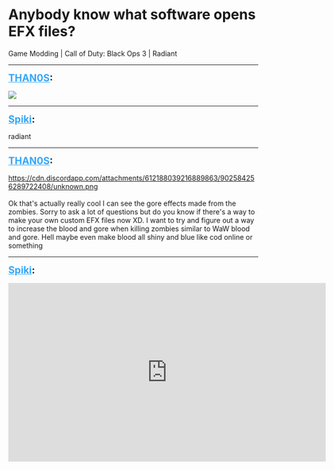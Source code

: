 # Anybody know what software opens EFX files?
Game Modding | Call of Duty: Black Ops 3 | Radiant

---
<strong style="font-size: 1.4em;"><span style="text-decoration: underline;text-decoration-color: #34a7f9;"><span style="color:#34a7f9;">THAN0S</span></span>:</strong>

<p><img style="max-width: 500px;" src="{{ '/wiki/threads/assets/a.1251.png' | relative_url }}"></p>

---
<strong style="font-size: 1.4em;"><span style="text-decoration: underline;text-decoration-color: #34a7f9;"><span style="color:#34a7f9;">Spiki</span></span>:</strong>

<p>radiant</p>

---
<strong style="font-size: 1.4em;"><span style="text-decoration: underline;text-decoration-color: #34a7f9;"><span style="color:#34a7f9;">THAN0S</span></span>:</strong>

<p><a href="https://cdn.discordapp.com/attachments/612188039216889863/902584256289722408/unknown.png">https://cdn.discordapp.com/attachments/612188039216889863/902584256289722408/unknown.png</a> <br /><br />Ok that&#39;s actually really cool I can see the gore effects made from the zombies. Sorry to ask a lot of questions but do you know if there&#39;s a way to make your own custom EFX files now XD. I want to try and figure out a way to increase the blood and gore when killing zombies similar to WaW blood and gore. Hell maybe even make blood all shiny and blue like cod online or something</p>

---
<strong style="font-size: 1.4em;"><span style="text-decoration: underline;text-decoration-color: #34a7f9;"><span style="color:#34a7f9;">Spiki</span></span>:</strong>

<p><iframe type="text/html" width="640" height="360" src="https://www.youtube.com/embed/sgsoXSNTyqU" frameborder="0"></iframe></p>
